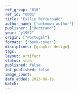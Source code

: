 ```yaml
---
ref_group: "010"
ref_id: "0001"
title: "Exílio Perturbado"
author_name: ["unknown author"]
publisher: ["Bertrand"]
year: "y1962"
origin: ["Portugal"]
formats: ["book-cover"]
disciplines: [graphic-design]
tags:
layout: artifact
status: scan
published: false
int_published: false
image_count:
date_added: 2023-06-16
batch:
---
```

